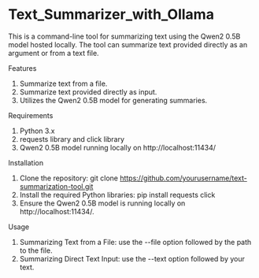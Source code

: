 # Text_Summarizer_with_Ollama

This is a command-line tool for summarizing text using the Qwen2 0.5B model hosted locally. The tool can summarize text provided directly as an argument or from a text file.

Features
1. Summarize text from a file.
2. Summarize text provided directly as input.
3. Utilizes the Qwen2 0.5B model for generating summaries.

Requirements
1. Python 3.x
2. requests library and click library
3. Qwen2 0.5B model running locally on http://localhost:11434/

Installation
1. Clone the repository: git clone https://github.com/yourusername/text-summarization-tool.git
2. Install the required Python libraries: pip install requests click
3. Ensure the Qwen2 0.5B model is running locally on http://localhost:11434/.

Usage
1. Summarizing Text from a File: use the --file option followed by the path to the file.
2. Summarizing Direct Text Input: use the --text option followed by your text.

